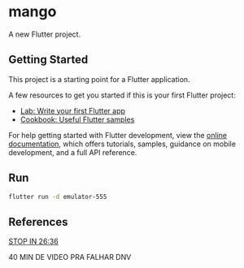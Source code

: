 # mango

A new Flutter project.

## Getting Started

This project is a starting point for a Flutter application.

A few resources to get you started if this is your first Flutter project:

- [Lab: Write your first Flutter app](https://docs.flutter.dev/get-started/codelab)
- [Cookbook: Useful Flutter samples](https://docs.flutter.dev/cookbook)

For help getting started with Flutter development, view the
[online documentation](https://docs.flutter.dev/), which offers tutorials,
samples, guidance on mobile development, and a full API reference.

## Run

```bash
flutter run -d emulator-555
```

## References

[STOP IN 26:36](https://www.youtube.com/watch?v=AFPjAIwXR5U)

40 MIN DE VIDEO PRA FALHAR DNV
